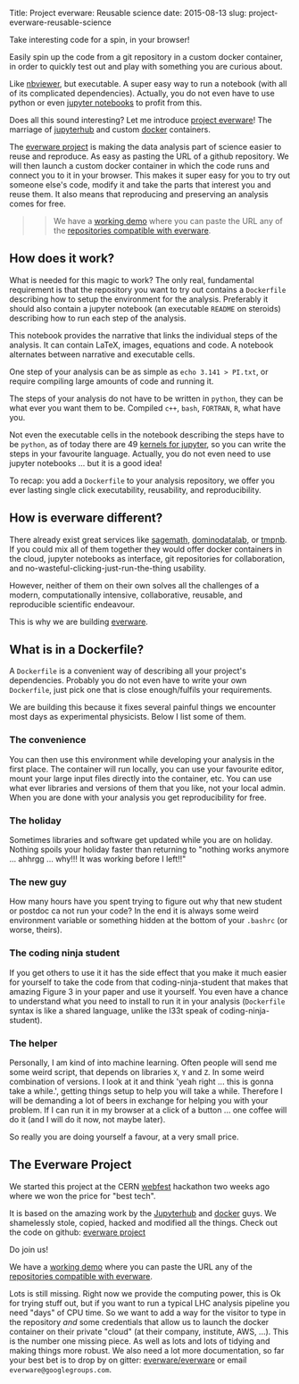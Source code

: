 Title: Project everware: Reusable science
date: 2015-08-13
slug: project-everware-reusable-science

Take interesting code for a spin, in your browser!

Easily spin up the code from a git repository in a custom docker
container, in order to quickly test out and play with something you
are curious about.

Like [nbviewer](//nbviewer.ipython.org), but executable. A super easy
way to run a notebook (with all of its complicated
dependencies). Actually, you do not even have to use python or even
[jupyter notebooks](//jupyter.org) to profit from this.

Does all this sound interesting? Let me introduce [project
everware](//github.com/everware)! The marriage of
[jupyterhub](//github.com/jupyter/jupyterhub) and custom
[docker](//docker.com) containers.

The [everware project][] is making the data analysis part of science
easier to reuse and reproduce. As easy as pasting the URL of a github
repository. We will then launch a custom docker container in which the
code runs and connect you to it in your browser. This makes it super
easy for you to try out someone else's code, modify it and take the
parts that interest you and reuse them. It also means that reproducing
and preserving an analysis comes for free.

>> We have a [working demo](http://login.miptcloud.com:55009/hub/login)
>> where you can paste the URL any of the [repositories compatible with
>> everware](//github.com/everware/jupyterhub/wiki/Everware-compliant-Notebooks-gallery).

## How does it work?

What is needed for this magic to work? The only real, fundamental
requirement is that the repository you want to try out contains a
`Dockerfile` describing how to setup the environment for the
analysis. Preferably it should also contain a jupyter notebook (an
executable `README` on steroids) describing how to run each step of
the analysis.

This notebook provides the narrative that links the individual steps
of the analysis. It can contain LaTeX, images, equations and code. A
notebook alternates between narrative and executable cells.

One step of your analysis can be as simple as `echo 3.141 > PI.txt`,
or require compiling large amounts of code and running it.

The steps of your analysis do not have to be written in `python`, they
can be what ever you want them to be. Compiled `c++`, `bash`,
`FORTRAN`, `R`, what have you.

Not even the executable cells in the notebook describing the steps
have to be `python`, as of today there are 49 [kernels for
jupyter](//github.com/ipython/ipython/wiki/IPython-kernels-for-other-languages),
so you can write the steps in your favourite language. Actually, you
do not even need to use jupyter notebooks ... but it is a good idea!

To recap: you add a `Dockerfile` to your analysis repository, we offer
you ever lasting single click executability, reusability, and
reproducibility.


## How is everware different?

There already exist great services like
[sagemath](//cloud.sagemath.com),
[dominodatalab](//www.dominodatalab.com), or [tmpnb](//tmpnb.org). If
you could mix all of them together they would offer docker containers
in the cloud, jupyter notebooks as interface, git repositories for
collaboration, and no-wasteful-clicking-just-run-the-thing usability.

However, neither of them on their own solves all the challenges of a
modern, computationally intensive, collaborative, reusable, and
reproducible scientific endeavour.

This is why we are building [everware][].


## What is in a Dockerfile?

A `Dockerfile` is a convenient way of describing all your project's
dependencies. Probably you do not even have to write your own
`Dockerfile`, just pick one that is close enough/fulfils your
requirements.

We are building this because it fixes several painful things we
encounter most days as experimental physicists. Below I list some of
them.


### The convenience

You can then use this environment while developing your analysis in
the first place. The container will run locally, you can use your
favourite editor, mount your large input files directly into the
container, etc. You can use what ever libraries and versions of them
that you like, not your local admin. When you are done with your
analysis you get reproducibility for free.

### The holiday

Sometimes libraries and software get updated while you are on holiday.
Nothing spoils your holiday faster than returning to "nothing works
anymore ... ahhrgg ... why!!! It was working before I left!!"

### The new guy

How many hours have you spent trying to figure out why that new
student or postdoc ca not run your code? In the end it is always some
weird environment variable or something hidden at the bottom of your
`.bashrc` (or worse, theirs).

### The coding ninja student

If you get others to use it it has the side effect that you make it
much easier for yourself to take the code from that
coding-ninja-student that makes that amazing Figure 3 in your paper
and use it yourself. You even have a chance to understand what you
need to install to run it in your analysis (`Dockerfile` syntax is
like a shared language, unlike the l33t speak of
coding-ninja-student).

### The helper

Personally, I am kind of into machine learning. Often people will send
me some weird script, that depends on libraries `X`, `Y` and `Z`. In
some weird combination of versions. I look at it and think 'yeah right
... this is gonna take a while.', getting things setup to help you
will take a while. Therefore I will be demanding a lot of beers in
exchange for helping you with your problem. If I can run it in my
browser at a click of a button ... one coffee will do it (and I will
do it now, not maybe later).

So really you are doing yourself a favour, at a very small price.


## The Everware Project

We started this project at the CERN [webfest](//webfest.web.cern.ch)
hackathon two weeks ago where we won the price for "best tech".

It is based on the amazing work by the
[Jupyterhub](//github.com/jupyter/jupyterhub) and
[docker](//docker.com) guys. We shamelessly stole, copied, hacked and
modified all the things. Check out the code on github: [everware project][]

Do join us!

We have a [working demo](http://login.miptcloud.com:55009/hub/login)
where you can paste the URL any of the [repositories compatible with
everware](//github.com/everware/jupyterhub/wiki/Everware-compliant-Notebooks-gallery).

Lots is still missing. Right now we provide the computing power, this
is Ok for trying stuff out, but if you want to run a typical LHC
analysis pipeline you need "days" of CPU time. So we want to add a way
for the visitor to type in the repository *and* some credentials that
allow us to launch the docker container on their private "cloud" (at
their company, institute, AWS, ...). This is the number one missing
piece. As well as lots and lots of tidying and making things more
robust. We also need a lot more documentation, so far your best bet is
to drop by on gitter:
[everware/everware](//gitter.im/everware/everware) or email
`everware@googlegroups.com`.

[everware]: //github.com/everware
[everware project]: //github.com/everware